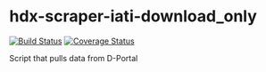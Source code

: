 # hdx-scraper-iati-download_only
[![Build Status](https://github.com/OCHA-DAP/hdx-scraper-iati-download_only/workflows/build/badge.svg)](https://github.com/OCHA-DAP/hdx-scraper-iati-download_only/actions?query=workflow%3Abuild) [![Coverage Status](https://coveralls.io/repos/github/OCHA-DAP/hdx-scraper-iati-download_only/badge.svg?branch=main&ts=1)](https://coveralls.io/github/OCHA-DAP/hdx-scraper-iati-download_only?branch=main)

Script that pulls data from D-Portal
